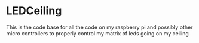 # LEDCeiling
This is the code base for all the code on my raspberry pi and possibly other micro controllers to properly control my matrix of leds going on my ceiling
